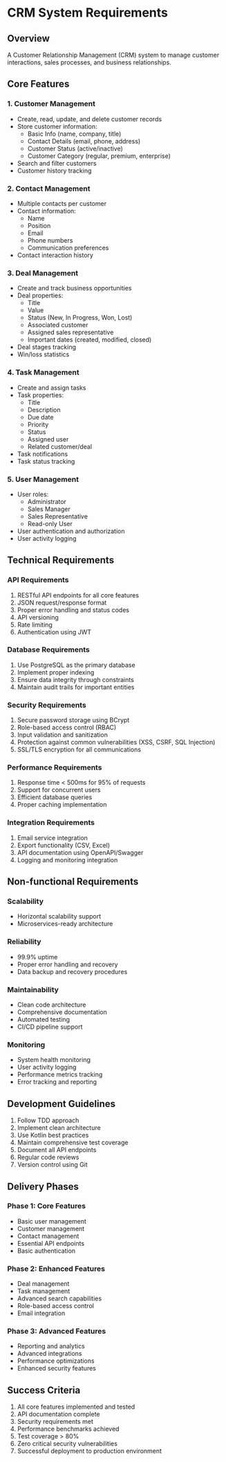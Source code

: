 # CRM System Requirements

## Overview
A Customer Relationship Management (CRM) system to manage customer interactions, sales processes, and business relationships.

## Core Features

### 1. Customer Management
- Create, read, update, and delete customer records
- Store customer information:
  - Basic Info (name, company, title)
  - Contact Details (email, phone, address)
  - Customer Status (active/inactive)
  - Customer Category (regular, premium, enterprise)
- Search and filter customers
- Customer history tracking

### 2. Contact Management
- Multiple contacts per customer
- Contact information:
  - Name
  - Position
  - Email
  - Phone numbers
  - Communication preferences
- Contact interaction history

### 3. Deal Management
- Create and track business opportunities
- Deal properties:
  - Title
  - Value
  - Status (New, In Progress, Won, Lost)
  - Associated customer
  - Assigned sales representative
  - Important dates (created, modified, closed)
- Deal stages tracking
- Win/loss statistics

### 4. Task Management
- Create and assign tasks
- Task properties:
  - Title
  - Description
  - Due date
  - Priority
  - Status
  - Assigned user
  - Related customer/deal
- Task notifications
- Task status tracking

### 5. User Management
- User roles:
  - Administrator
  - Sales Manager
  - Sales Representative
  - Read-only User
- User authentication and authorization
- User activity logging

## Technical Requirements

### API Requirements
1. RESTful API endpoints for all core features
2. JSON request/response format
3. Proper error handling and status codes
4. API versioning
5. Rate limiting
6. Authentication using JWT

### Database Requirements
1. Use PostgreSQL as the primary database
2. Implement proper indexing
3. Ensure data integrity through constraints
4. Maintain audit trails for important entities

### Security Requirements
1. Secure password storage using BCrypt
2. Role-based access control (RBAC)
3. Input validation and sanitization
4. Protection against common vulnerabilities (XSS, CSRF, SQL Injection)
5. SSL/TLS encryption for all communications

### Performance Requirements
1. Response time < 500ms for 95% of requests
2. Support for concurrent users
3. Efficient database queries
4. Proper caching implementation

### Integration Requirements
1. Email service integration
2. Export functionality (CSV, Excel)
3. API documentation using OpenAPI/Swagger
4. Logging and monitoring integration

## Non-functional Requirements

### Scalability
- Horizontal scalability support
- Microservices-ready architecture

### Reliability
- 99.9% uptime
- Proper error handling and recovery
- Data backup and recovery procedures

### Maintainability
- Clean code architecture
- Comprehensive documentation
- Automated testing
- CI/CD pipeline support

### Monitoring
- System health monitoring
- User activity logging
- Performance metrics tracking
- Error tracking and reporting

## Development Guidelines
1. Follow TDD approach
2. Implement clean architecture
3. Use Kotlin best practices
4. Maintain comprehensive test coverage
5. Document all API endpoints
6. Regular code reviews
7. Version control using Git

## Delivery Phases

### Phase 1: Core Features
- Basic user management
- Customer management
- Contact management
- Essential API endpoints
- Basic authentication

### Phase 2: Enhanced Features
- Deal management
- Task management
- Advanced search capabilities
- Role-based access control
- Email integration

### Phase 3: Advanced Features
- Reporting and analytics
- Advanced integrations
- Performance optimizations
- Enhanced security features

## Success Criteria
1. All core features implemented and tested
2. API documentation complete
3. Security requirements met
4. Performance benchmarks achieved
5. Test coverage > 80%
6. Zero critical security vulnerabilities
7. Successful deployment to production environment